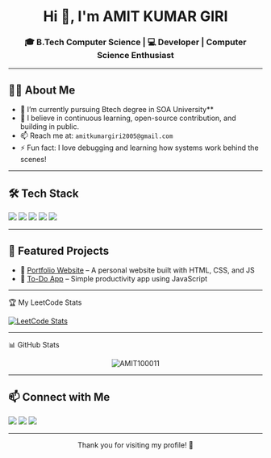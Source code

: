 <h1 align="center">Hi 👋, I'm AMIT KUMAR GIRI</h1>
<h3 align="center">🎓 B.Tech Computer Science | 💻 Developer | Computer Science Enthusiast</h3>

---

## 👨‍💻 About Me

- 🔭 I’m currently pursuing Btech degree in SOA University**
- 🚀 I believe in continuous learning, open-source contribution, and building in public.
- 📫 Reach me at: `amitkumargiri2005@gmail.com`
- ⚡ Fun fact: I love debugging and learning how systems work behind the scenes!

---



## 🛠️ Tech Stack

<p>
  <img src="https://img.shields.io/badge/Java-ED8B00?style=for-the-badge&logo=java&logoColor=white"/>
  <img src="https://img.shields.io/badge/Python-3776AB?style=for-the-badge&logo=python&logoColor=white"/>
  <img src="https://img.shields.io/badge/HTML5-E34F26?style=for-the-badge&logo=html5&logoColor=white"/>
  <img src="https://img.shields.io/badge/CSS3-1572B6?style=for-the-badge&logo=css3&logoColor=white"/>
  <img src="https://img.shields.io/badge/JavaScript-F7DF1E?style=for-the-badge&logo=javascript&logoColor=black"/>
</p>

---

## 📌 Featured Projects

- 🚀 [Portfolio Website](https://github.com/YOUR_USERNAME/portfolio) – A personal website built with HTML, CSS, and JS
- 📱 [To-Do App](https://github.com/YOUR_USERNAME/todo-app) – Simple productivity app using JavaScript

---

🏆 My LeetCode Stats

[![LeetCode Stats](https://leetcard.jacoblin.cool/Amit00001?theme=light&font=Baloo%20Bhai%202&ext=contest)](https://leetcode.com/Amit00001)

--- 

📊 GitHub Stats

<p align="center">
  <img src="https://github-readme-stats.vercel.app/api?username=AMIT100011&show_icons=true&theme=radical" alt="AMIT100011" />
</p>


---

## 📫 Connect with Me

<p>
  <a href="mailto:your.email@example.com"><img src="https://img.shields.io/badge/email-D14836?style=for-the-badge&logo=gmail&logoColor=white"/></a>
  <a href="http://www.linkedin.com/in/amit-kumar-giri-215aaa308"><img src="https://img.shields.io/badge/LinkedIn-blue?style=for-the-badge&logo=linkedin&logoColor=white"/></a>
  <a href="https://github.com/AMIT100011"><img src="https://img.shields.io/badge/GitHub-100000?style=for-the-badge&logo=github&logoColor=white"/></a>
</p>

---

<p align="center">Thank you for visiting my profile! 💖</p>

